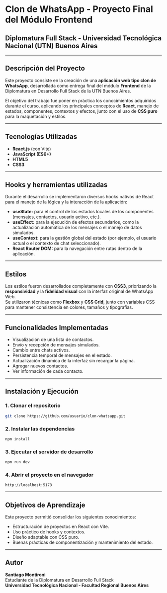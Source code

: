 # Clon de WhatsApp - Proyecto Final del Módulo Frontend  

## Diplomatura Full Stack - Universidad Tecnológica Nacional (UTN) Buenos Aires  

---

## Descripción del Proyecto  

Este proyecto consiste en la creación de una **aplicación web tipo clon de WhatsApp**, desarrollada como entrega final del módulo **Frontend** de la Diplomatura en Desarrollo Full Stack de la UTN Buenos Aires.  

El objetivo del trabajo fue poner en práctica los conocimientos adquiridos durante el curso, aplicando los principales conceptos de **React**, manejo de estados, componentes, contextos y efectos, junto con el uso de **CSS puro** para la maquetación y estilos.  

---

## Tecnologías Utilizadas  

- **React.js** (con Vite)  
- **JavaScript (ES6+)**  
- **HTML5**  
- **CSS3**  

---

## Hooks y herramientas utilizadas 

Durante el desarrollo se implementaron diversos hooks nativos de React para el manejo de la lógica y la interacción de la aplicación:  

- **useState:** para el control de los estados locales de los componentes (mensajes, contactos, usuario activo, etc.).  
- **useEffect:** para la ejecución de efectos secundarios, como la actualización automática de los mensajes o el manejo de datos simulados.  
- **useContext:** para la gestión global del estado (por ejemplo, el usuario actual o el contexto de chat seleccionado).  
- **React Router DOM:** para la navegación entre rutas dentro de la aplicación.

---
 
## Estilos  

Los estilos fueron desarrollados completamente con **CSS3**, priorizando la **responsividad** y la **fidelidad visual** con la interfaz original de WhatsApp Web.  
Se utilizaron técnicas como **Flexbox** y **CSS Grid**, junto con variables CSS para mantener consistencia en colores, tamaños y tipografías.  

---

## Funcionalidades Implementadas  

- Visualización de una lista de contactos.  
- Envío y recepción de mensajes simulados.  
- Cambio entre chats activos.  
- Persistencia temporal de mensajes en el estado.  
- Actualización dinámica de la interfaz sin recargar la página.
- Agregar nuevos contactos.
- Ver información de cada contacto.

---

## Instalación y Ejecución  

### 1. Clonar el repositorio  
```bash
git clone https://github.com/usuario/clon-whatsapp.git
```

### 2. Instalar las dependencias  
```bash
npm install
```

### 3. Ejecutar el servidor de desarrollo  
```bash
npm run dev
```

### 4. Abrir el proyecto en el navegador  
```
http://localhost:5173
```

---

## Objetivos de Aprendizaje  

Este proyecto permitió consolidar los siguientes conocimientos:  

- Estructuración de proyectos en React con Vite.  
- Uso práctico de hooks y contextos.  
- Diseño adaptable con CSS puro.  
- Buenas prácticas de componentización y mantenimiento del estado.  

---

## Autor

**Santiago Montironi**  
Estudiante de la Diplomatura en Desarrollo Full Stack  
**Universidad Tecnológica Nacional - Facultad Regional Buenos Aires**
